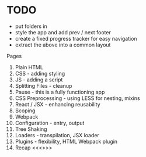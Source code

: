 # TODO

- put folders in
- style the app and add prev / next footer
- create a fixed progress tracker for easy navigation
- extract the above into a common layout

Pages

1. Plain HTML
2. CSS - adding styling
3. JS - adding a script
4. Splitting Files - cleanup
5. Pause - this is a fully functioning app
6. CSS Preprocessing - using LESS for nesting, mixins
7. React / JSX - enhancing reusability
8. Scoping
9. Webpack
10. Configuration - entry, output
11. Tree Shaking
12. Loaders - transpilation, JSX loader
13. Plugins - flexibility, HTML Webpack plugin
14. Recap <<<>>>

